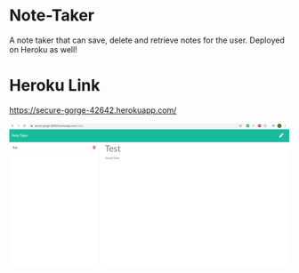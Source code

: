 # Note-Taker

A note taker that can save, delete and retrieve notes for the user. Deployed on Heroku as well!

# Heroku Link

https://secure-gorge-42642.herokuapp.com/


![Screenshot of HTML page](./public/assets/Images/screenshot.png)
